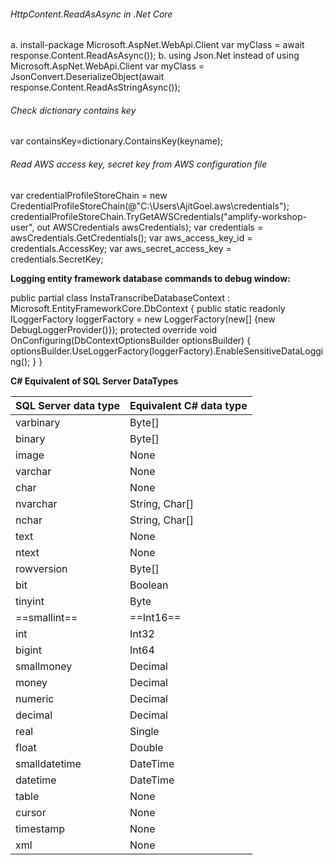 ###### HttpContent.ReadAsAsync in .Net Core
a. install-package Microsoft.AspNet.WebApi.Client
var myClass = await response.Content.ReadAsAsync<MyClass>());
b. using Json.Net instead of using Microsoft.AspNet.WebApi.Client
var myClass = JsonConvert.DeserializeObject<MyClass>(await response.Content.ReadAsStringAsync());

###### Check dictionary contains key
var containsKey=dictionary.ContainsKey(keyname);

###### Read AWS access key, secret key from AWS configuration file
var credentialProfileStoreChain = new CredentialProfileStoreChain(@"C:\Users\AjitGoel\.aws\credentials");
credentialProfileStoreChain.TryGetAWSCredentials("amplify-workshop-user", out AWSCredentials awsCredentials);
var credentials = awsCredentials.GetCredentials();
var aws_access_key_id = credentials.AccessKey;
var aws_secret_access_key = credentials.SecretKey;

**Logging entity framework database commands to debug window:**

public partial class InstaTranscribeDatabaseContext : Microsoft.EntityFrameworkCore.DbContext
{
    public static readonly ILoggerFactory loggerFactory = new LoggerFactory(new[] {new DebugLoggerProvider()});
    protected override void OnConfiguring(DbContextOptionsBuilder optionsBuilder)
    {
        optionsBuilder.UseLoggerFactory(loggerFactory).EnableSensitiveDataLogging();
    }
}

**C# Equivalent of SQL Server DataTypes**

| SQL Server data type | Equivalent C# data type |
| -------------------- | ----------------------- |
| varbinary            | Byte[]                  |
| binary               | Byte[]                  |
| image                | None                    |
| varchar              | None                    |
| char                 | None                    |
| nvarchar             | String, Char[]          |
| nchar                | String, Char[]          |
| text                 | None                    |
| ntext                | None                    |
| rowversion           | Byte[]                  |
| bit                  | Boolean                 |
| tinyint              | Byte                    |
| ==smallint==         | ==Int16==               |
| int                  | Int32                   |
| bigint               | Int64                   |
| smallmoney           | Decimal                 |
| money                | Decimal                 |
| numeric              | Decimal                 |
| decimal              | Decimal                 |
| real                 | Single                  |
| float                | Double                  |
| smalldatetime        | DateTime                |
| datetime             | DateTime                |
| table                | None                    |
| cursor               | None                    |
| timestamp            | None                    |
| xml                  | None                    |